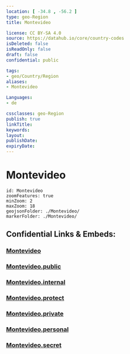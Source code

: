 ```yaml
---
location: [ -34.8 , -56.2 ] 
type: geo-Region
title: Montevideo

license: CC BY-SA 4.0
source: https://datahub.io/core/country-codes
isDeleted: false
isReadOnly: false
draft: false
confidential: public

tags:
- geo/Country/Region
aliases:
- Montevideo

Languages:
- de

cssclasses: geo-Region
publish: true
linkTitle: 
keywords: 
layout: 
publishDate: 
expiryDate: 
---
```


# Montevideo

```leaflet
id: Montevideo
zoomFeatures: true 
minZoom: 2 
maxZoom: 18
geojsonFolder: ./Montevideo/
markerFolder: ./Montevideo/
```


## Confidential Links & Embeds: 

### [Montevideo](/_Standards/Earth/Continent/America~South/Uruguay/departments~Uruguay/Montevideo.md) 

### [Montevideo.public](/_public/Earth/Continent/America~South/Uruguay/departments~Uruguay/Montevideo.public.md) 

### [Montevideo.internal](/_internal/Earth/Continent/America~South/Uruguay/departments~Uruguay/Montevideo.internal.md) 

### [Montevideo.protect](/_protect/Earth/Continent/America~South/Uruguay/departments~Uruguay/Montevideo.protect.md) 

### [Montevideo.private](/_private/Earth/Continent/America~South/Uruguay/departments~Uruguay/Montevideo.private.md) 

### [Montevideo.personal](/_personal/Earth/Continent/America~South/Uruguay/departments~Uruguay/Montevideo.personal.md) 

### [Montevideo.secret](/_secret/Earth/Continent/America~South/Uruguay/departments~Uruguay/Montevideo.secret.md)

